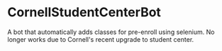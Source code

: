 # CornellStudentCenterBot
A bot that automatically adds classes for pre-enroll using selenium. No longer works due to Cornell's recent upgrade to student center.
